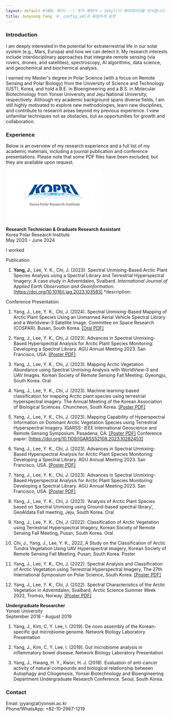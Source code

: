 ```yaml
---
layout: default #YAML 헤더(---) 추가 해줘야 → Jekyll이 메타데이터를 인식합니다.
title: Junyoung Yang  # _config.yml과 동일하게 설정
---
```


### Introduction

I am deeply interested in the potential for extraterrestrial life in our solar system (e.g., Mars, Europa) and how we can detect it. My research interests include interdisciplinary approaches that integrate remote sensing (via rovers, drones, and satellites), spectroscopy, AI algorithms, data science, and geochemical and biochemical analysis. 

I earned my Master's degree in Polar Science (with a focus on Remote Sensing and Polar Biology) from the University of Science and Technology (UST), Korea, and hold a B.E. in Bioengineering and a B.S. in Molecular Biotechnology from Yonsei University and Jeju National University, respectively. Although my academic background spans diverse fields, I am still highly motivated to explore new methodologies, learn new disciplines, and contribute to research areas beyond my previous experience. I view unfamiliar techniques not as obstacles, but as opportunities for growth and collaboration.

### Experience
Below is an overview of my research experience and a full list of my academic materials, including a journal publication and conference presentations. Please note that some PDF files have been excluded, but they are available upon request.  

<img src="/files/kopri_ci_eng_height.gif" alt="KOPRI" width="300px">

**Research Technician & Graduate Research Assistant**  
Korea Polar Research Institute  
May 2020 - June 2024

I worked

Publication
1. **Yang, J.**, Lee, Y. K., Chi, J. (2023). Spectral Unmixing-Based Arctic Plant Species Analysis using a Spectral Library and Terrestrial Hyperspectral Imagery: A case study in Adventdalen, Svalbard. *International Journal of Applied Earth Observation and Geoinformation*. <a href="https://doi.org/10.1016/j.jag.2023.103583" target="_blank">[https://doi.org/10.1016/j.jag.2023.103583]</a>
*description:

Conference Presentation
1. Yang, J., Lee, Y. K., Chi, J. (2024). Spectral Unmixing-Based Mapping of Arctic Plant Species Using an Unmanned Aerial Vehicle Spectral Library and a Worldview-3 Satellite Image. Committee on Space Research (COSPAR). Busan, South Korea. <a href="/files/2024COSPAR_Presentation_20240718.pdf" target="_blank">[Oral PDF]</a>

2. Yang, J., Lee, Y. K., Chi, J. (2023). Advances in Spectral Unmixing-Based Hyperspectral Analysis for Arctic Plant Species Monitoring: Developing a Spectral Library. AGU Annual Meeting 2023. San Francisco, USA. <a href="/files/AGU_2023_Poster.pdf" target="_blank">[Poster PDF]</a>

3. Yang, J., Lee, Y. K., Chi, J. (2023). Mapping Arctic Vegetation Abundance using Spectral Unmixing Analysis with WorldView-3 and UAV Images. Korean Society of Remote Sensing Fall Meeting. Gyeongju, South Korea. Oral

4. Yang, J., Lee, Y. K., Chi, J. (2023). Machine learning-based classification for mapping Arctic plant species using terrestrial hyperspectral imagery. The Annual Meeting of the Korean Association of Biological Sciences. Chuncheon, South Korea. <a href="/files/2023KAOBS_Poster_20230810.pdf" target="_blank">[Poster PDF]</a>

5. Yang, J., Lee, Y. K., Chi, J. (2023). Mapping Capability of Hyperspectral Information on Dominant Arctic Vegetation Species using Terrestrial Hyperspectral Imagery. IGARSS- IEEE International Geoscience and Remote Sensing Symposium. Pasadena, CA. <a href="/files/2023IGARSS_Poster_(23.07.21).pdf" target="_blank">[Poster PDF]</a> Conference paper: <a href="https://doi.org/10.1109/IGARSS52108.2023.10282453" target="_blank">[https://doi.org/10.1109/IGARSS52108.2023.10282453]</a>

6. Yang, J., Lee, Y. K., Chi, J. (2023). Advances in Spectral Unmixing-Based Hyperspectral Analysis for Arctic Plant Species Monitoring: Developing a Spectral Library. AGU Annual Meeting 2023. San Francisco, USA. <a href="/files/AGU_2023_Poster.pdf" target="_blank">[Poster PDF]</a>

7. Yang, J., Lee, Y. K., Chi, J. (2023). Advances in Spectral Unmixing-Based Hyperspectral Analysis for Arctic Plant Species Monitoring: Developing a Spectral Library. AGU Annual Meeting 2023. San Francisco, USA. <a href="/files/AGU_2023_Poster.pdf" target="_blank">[Poster PDF]</a>

8. Yang, J., Lee, Y. K., Chi, J. (2023). ‘Analysis of Arctic Plant Species based on Spectral Unmixing using Ground-based spectral library’, GeoAIdata Fall meeting, Jeju, South Korea. Oral

9. Yang, J., Lee, Y. K., Chi, J. (2022). Classification of Arctic Vegetation using Terrestrial Hyperspectral Imagery, Korean Society of Remote Sensing Fall Meeting, Pusan, South Korea. Oral

10. Chi, J., Yang, J., Lee, Y. K., 2022, A Study on the Classification of Arctic Tundra Vegetation Using UAV Hyperspectral imagery, Korean Society of Remote Sensing Fall Meeting, Pusan, South Korea. Poster

11. Yang, J., Lee, Y. K., Chi, J. (2022). Spectral Analysis and Classification of Arctic Vegetation using Terrestrial Hyperspectral Imagery, The 27th International Symposium on Polar Science, South Korea. <a href="/files/2022ISPS_Poster.pdf" target="_blank">[Poster PDF]</a>

12. Yang, J., Lee, Y. K., Chi, J. (2022). Spectral Characteristics of the Arctic Vegetation in Adventdalen, Svalbard, Arctic Science Summer Week 2022, Tromso, Norway. <a href="/files/2022ASSW_Poster.pdf" target="_blank">[Poster PDF]</a>

**Undergraduate Researcher**  
Yonsei University  
September 2018 - August 2019

1. Yang, J., Kim, C. Y. Lee, I. (2019). De novo assembly of the Korean-specific gut microbiome genome. Network Biology Laboratory Presentation

2. Yang, J., Kim, C. Y. Lee, I. (2019). Gut microbiome analysis in inflammatory bowel disease. Network Biology Laboratory Presentation

3. Yang, J., Hwang, H. Y., Kwon, H. J. (2018). Evaluation of anti-cancer activity of natural compounds and biological relationship between Autophagy and Ciliogenesis, Yonsei Biotechnology and Bioengineering Department Undergraduate Research Conference. Seoul, South Korea.


### Contact

Email: jyyang(at)yonsei.ac.kr  
Phone/WhatsApp: +82-10-2967-1219












